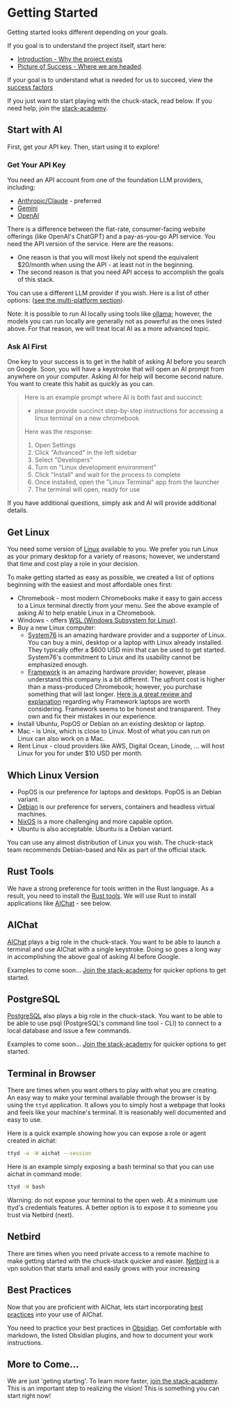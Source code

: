 # Getting Started

Getting started looks different depending on your goals. 

If you goal is to understand the project itself, start here:

- [Introduction - Why the project exists](./introduction.md) 
- [Picture of Success - Where we are headed](./picture-success.md).

If your goal is to understand what is needed for us to succeed, view the [success factors](./success-factor.md)

If you just want to start playing with the chuck-stack, read below. If you need help, join the [stack-academy](./stack-academy.md).

## Start with AI

First, get your API key. Then, start using it to explore!

### Get Your API Key

You need an API account from one of the foundation LLM providers, including:

- [Anthropic/Claude](https://www.anthropic.com/api) - preferred
- [Gemini](https://ai.google.dev/)
- [OpenAI](https://openai.com/api/)

There is a difference between the flat-rate, consumer-facing website offerings (like OpenAI's ChatGPT) and a pay-as-you-go API service. You need the API version of the service. Here are the reasons:

- One reason is that you will most likely not spend the equivalent $20/month when using the API - at least not in the beginning.
- The second reason is that you need API access to accomplish the goals of this stack.

You can use a different LLM provider if you wish. Here is a list of other options: ([see the multi-platform section](https://github.com/sigoden/aichat)).

Note: It is possible to run AI locally using tools like [ollama](https://ollama.com/); however, the models you can run locally are generally not as powerful as the ones listed above. For that reason, we will treat local AI as a more advanced topic.

### Ask AI First

One key to your success is to get in the habit of asking AI before you search on Google. Soon, you will have a keystroke that will open an AI prompt from anywhere on your computer. Asking AI for help will become second nature. You want to create this habit as quickly as you can.

> Here is an example prompt where AI is both fast and succinct: 
>
> - please provide succinct step-by-step instructions for accessing a linux terminal on a new chromebook
> 
> Here was the response:
>
> 1. Open Settings
> 2. Click "Advanced" in the left sidebar
> 3. Select "Developers"
> 4. Turn on "Linux development environment"
> 5. Click "Install" and wait for the process to complete
> 6. Once installed, open the "Linux Terminal" app from the launcher
> 7. The terminal will open, ready for use

If you have additional questions, simply ask and AI will provide additional details.

## Get Linux

You need some version of [Linux](./tool-linux.md) available to you. We prefer you run Linux as your primary desktop for a variety of reasons; however, we understand that time and cost play a role in your decision. 

To make getting started as easy as possible, we created a list of options beginning with the easiest and most affordable ones first:

- Chromebook - most modern Chromebooks make it easy to gain access to a Linux terminal directly from your menu. See the above example of asking AI to help enable Linux in a Chromebook.
- Windows - offers [WSL (Windows Subsystem for Linux)](https://learn.microsoft.com/en-us/windows/wsl/install).
- Buy a new Linux computer:
  - [System76](https://system76.com) is an amazing hardware provider and a supporter of Linux. You can buy a mini, desktop or a laptop with Linux already installed. They typically offer a $600 USD mini that can be used to get started. System76's commitment to Linux and its usability cannot be emphasized enough.
  - [Framework](https://frame.work) is an amazing hardware provider; however, please understand this company is a bit different. The upfront cost is higher than a mass-produced Chromebook; however, you purchase something that will last longer. [Here is a great review and explanation](https://youtu.be/ZcmK2T6BDMY?si=aTiV5SY26fG41Rmo) regarding why Framework laptops are worth considering. Framework seems to be honest and transparent. They own and fix their mistakes in our experience.
- Install Ubuntu, PopOS or Debian on an existing desktop or laptop.
- Mac - is Unix, which is close to Linux. Most of what you can run on Linux can also work on a Mac.
- Rent Linux - cloud providers like AWS, Digital Ocean, Linode, ... will host Linux for you for under $10 USD per month.

## Which Linux Version

- PopOS is our preference for laptops and desktops. PopOS is an Debian variant.
- [Debian](./tool-linux.md#debian) is our preference for servers, containers and headless virtual machines.
- [NixOS](./tool-linux.md#nix) is a more challenging and more capable option.
- Ubuntu is also acceptable. Ubuntu is a Debian variant.

You can use any almost distribution of Linux you wish. The chuck-stack team recommends Debian-based and Nix as part of the official stack.

## Rust Tools

We have a strong preference for tools written in the Rust language. As a result, you need to install the [Rust tools](https://rustup.rs/). We will use Rust to install applications like [AIChat](./tool-aichat.md) - see below.

## AIChat

[AIChat](./tool-aichat.md) plays a big role in the chuck-stack. You want to be able to launch a terminal and use AIChat with a single keystroke. Doing so goes a long way in accomplishing the above goal of asking AI before Google.

Examples to come soon... [Join the stack-academy](./stack-academy.md) for quicker options to get started.

## PostgreSQL

[PostgreSQL](./tool-postgresql.md) also plays a big role in the chuck-stack. You want to be able to be able to use psql (PostgreSQL's command line tool - CLI) to connect to a local database and issue a few commands.

Examples to come soon... [Join the stack-academy](./stack-academy.md) for quicker options to get started.

## Terminal in Browser

There are times when you want others to play with what you are creating. An easy way to make your terminal available through the browser is by using the `ttyd` application. It allows you to simply host a webpage that looks and feels like your machine's terminal. It is reasonably well documented and easy to use.

Here is a quick example showing how you can expose a role or agent created in aichat:

```bash
ttyd -a -W aichat --session
```

Here is an example simply exposing a bash terminal so that you can use aichat in command mode:

```bash
ttyd -W bash
```

Warning: do not expose your terminal to the open web. At a minimum use ttyd's credentials features. A better option is to expose it to someone you trust via Netbird (next).

## Netbird

There are times when you need private access to a remote machine to make getting started with the chuck-stack quicker and easier. [Netbird](./tool-netbird.md) is a vpn solution that starts small and easily grows with your increasing

## Best Practices

Now that you are proficient with AIChat, lets start incorporating [best practices](./best-practices.md) into your use of AIChat.

You need to practice your best practices in [Obsidian](./tool-obsidian.md). Get comfortable with markdown, the listed Obsidian plugins, and how to document your work instructions.

## More to Come...

We are just 'geting starting'. To learn more faster, [join the stack-academy](./stack-academy.md). This is an important step to realizing the vision! This is something you can start right now!
